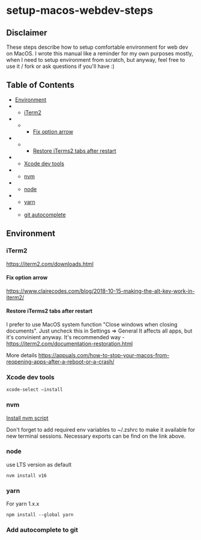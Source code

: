 # setup-macos-webdev-steps

## Disclaimer
These steps describe how to setup comfortable environment for web dev on MacOS.
I wrote this manual like a reminder for my own purposes mostly, when I need to setup environment from scratch, but anyway, feel free to use it / fork or ask questions if you'll have :)

## Table of Contents
- [Environment](#environment)
- - [iTerm2](#iterm2)
- - - [Fix option arrow](#arrows-navigation)
- - - [Restore iTerms2 tabs after restart](#restore-tabs)
- - [Xcode dev tools](#xcode-dev-tools)
- - [nvm](#nvm)
- - [node](#node)
- - [yarn](#yarn)
- - [git autocomplete](#git-autocomplete)


## Environment <a name="environment" />
### iTerm2 <a name="iterm2" />
https://iterm2.com/downloads.html

#### Fix option arrow <a name="arrows-navigation" />
https://www.clairecodes.com/blog/2018-10-15-making-the-alt-key-work-in-iterm2/

#### Restore iTerms2 tabs after restart <a name="restore-tabs" />
I prefer to use MacOS system function "Close windows when closing documents".
Just uncheck this in Settings => General
It affects all apps, but it's convinient anyway.
It's recommended way - https://iterm2.com/documentation-restoration.html

More details
https://appuals.com/how-to-stop-your-macos-from-reopening-apps-after-a-reboot-or-a-crash/

### Xcode dev tools <a name="xcode-dev-tools" />
`xcode-select –install`

### nvm <a name="nvm" />

[Install nvm script](https://github.com/nvm-sh/nvm#install--update-script)

Don't forget to add required env variables to ~/.zshrc to make it available for new terminal sessions.
Necessary exports can be find on the link above.

### node <a name="node" />
use LTS version as default

`nvm install v16`

### yarn <a name="yarn" />
For yarn 1.x.x

`npm install --global yarn`

### Add autocomplete to git <a name="git-autocomplete" />

